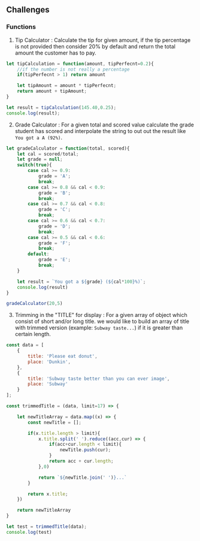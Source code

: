 ## Challenges

### Functions
1. Tip Calculator : Calculate the tip for given amount, if the tip percentage is not provided then consider 20% by default and return the total amount the customer has to pay.
```javascript
let tipCalculation = function(amount, tipPerfecnt=0.2){
    //if the number is not really a percentage
    if(tipPerfecnt > 1) return amount

    let tipAmount = amount * tipPerfecnt;
    return amount + tipAmount;
}

let result = tipCalculation(145.40,0.25);
console.log(result);
```

2. Grade Calculator : For a given total and scored value calculate the grade student has scored and interpolate the string to out out the result like `You got a A (92%)`.
```javascript
let gradeCalculator = function(total, scored){
    let cal = scored/total;
    let grade = null;
    switch(true){
        case cal >= 0.9:
            grade = 'A';
            break;
        case cal >= 0.8 && cal < 0.9:
            grade = 'B';
            break;
        case cal >= 0.7 && cal < 0.8:
            grade = 'C';
            break;
        case cal >= 0.6 && cal < 0.7:
            grade = 'D';
            break;
        case cal >= 0.5 && cal < 0.6:
            grade = 'F';
            break;
        default:
            grade = 'E';
            break;
    }

    let result = `You got a ${grade} (${cal*100}%)`;
    console.log(result)
}

gradeCalculator(20,5)
```

3. Trimming in the "TITLE" for display : For a given array of object which consist of short and/or long title. we would like to build an array of title with trimmed version (example: `Subway taste...`) if it is greater than certain length.
```javascript
const data = [
    {
        title: 'Please eat donut',
        place: 'Dunkin',
    },
    {
        title: 'Subway taste better than you can ever image',
        place: 'Subway'
    }
];

const trimmedTitle = (data, limit=17) => {

    let newTitleArray = data.map((x) => {        
        const newTitle = [];

        if(x.title.length > limit){
            x.title.split(' ').reduce((acc,cur) => {
                if(acc+cur.length < limit){
                    newTitle.push(cur);
                }
                return acc + cur.length;
            },0)

            return `${newTitle.join(' ')}...`
        }

        return x.title;
    })

    return newTitleArray
}

let test = trimmedTitle(data);
console.log(test)
```
